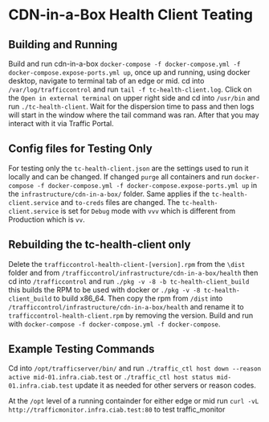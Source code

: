 <!--
	Licensed to the Apache Software Foundation (ASF) under one
	or more contributor license agreements.  See the NOTICE file
	distributed with this work for additional information
	regarding copyright ownership.  The ASF licenses this file
	to you under the Apache License, Version 2.0 (the
	"License"); you may not use this file except in compliance
	with the License.  You may obtain a copy of the License at

	  http://www.apache.org/licenses/LICENSE-2.0

	Unless required by applicable law or agreed to in writing,
	software distributed under the License is distributed on an
	"AS IS" BASIS, WITHOUT WARRANTIES OR CONDITIONS OF ANY
	KIND, either express or implied.  See the License for the
	specific language governing permissions and limitations
	under the License.
-->

# CDN-in-a-Box Health Client Teating

## Building and Running

Build and run cdn-in-a-box `docker-compose -f docker-compose.yml -f docker-compose.expose-ports.yml up`, once up and running, using docker desktop, navigate to terminal tab of an edge or mid. cd into `/var/log/trafficcontrol` and run `tail -f tc-health-client.log`. Click on the `Open in external terminal` on upper right side and cd into `/usr/bin` and run `./tc-health-client`. Wait for the dispersion time to pass and then logs will start in the window where the tail command was ran. After that you may interact with it via Traffic Portal.

## Config files for Testing Only

For testing only the `tc-health-client.json` are the settings used to run it locally and can be changed. If changed `purge` all containers and run `docker-compose -f docker-compose.yml -f docker-compose.expose-ports.yml up` in the `infrastructure/cdn-in-a-box/` folder. Same applies if the `tc-health-client.service` and `to-creds` files are changed. The `tc-health-client.service` is set for `Debug` mode with `vvv` which is different from Production which is `vv`.

## Rebuilding the tc-health-client only 

Delete the `trafficcontrol-health-client-[version].rpm` from the `\dist` folder and from `/trafficcontrol/infrastructure/cdn-in-a-box/health` then cd into `/trafficcontrol` and run `./pkg -v -8 -b tc-health-client_build` this builds the RPM to be used with docker or `./pkg -v -8 tc-health-client_build` to build x86_64. Then copy the rpm from `/dist` into `/trafficcontrol/infrastructure/cdn-in-a-box/health` and rename it to `trafficcontrol-health-client.rpm` by removing the version. Build and run with `docker-compose -f docker-compose.yml -f docker-compose`.

## Example Testing Commands

Cd into `/opt/trafficserver/bin/` and run `./traffic_ctl host down --reason active mid-01.infra.ciab.test` or `./traffic_ctl host status mid-01.infra.ciab.test` update it as needed for other servers or reason codes. 

At the `/opt` level of a running containder for either edge or mid run `curl -vL http://trafficmonitor.infra.ciab.test:80` to test traffic_monitor